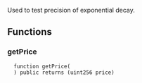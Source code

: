 Used to test precision of exponential decay.


## Functions
### getPrice
```solidity
  function getPrice(
  ) public returns (uint256 price)
```




